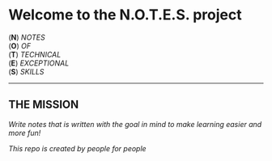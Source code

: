# Welcome to the N.O.T.E.S. project

(__N__) *NOTES*  
(__O__) *OF*  
(__T__) *TECHNICAL*  
(__E__) *EXCEPTIONAL*  
(__S__) *SKILLS*  

---

## THE MISSION
*Write notes that is written with the goal in mind to make learning easier and more fun!*

*This repo is created by people for people*
